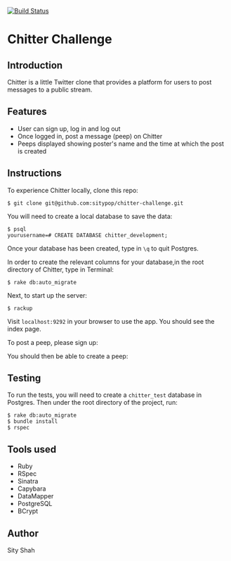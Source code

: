 [![Build Status](https://travis-ci.org/makersacademy/chitter-challenge.svg?branch=master)](https://travis-ci.org/makersacademy/chitter-challenge)

Chitter Challenge
=================


Introduction
------------
Chitter is a little Twitter clone that provides a platform for users to post messages to a public stream.


Features
-------
* User can sign up, log in and log out
* Once logged in, post a message (peep) on Chitter
* Peeps displayed showing poster's name and the time at which the post is created

Instructions
------------------
To experience Chitter locally, clone this repo:
```
$ git clone git@github.com:sitypop/chitter-challenge.git
```
You will need to create a local database to save the data:
```
$ psql
yourusername=# CREATE DATABASE chitter_development;
```
Once your database has been created, type in `\q` to quit Postgres.

In order to create the relevant columns for your database,in the root directory of Chitter, type in Terminal:

```
$ rake db:auto_migrate
```

Next, to start up the server:

```
$ rackup
```

Visit `localhost:9292` in your browser to use the app. You should see the index page.

To post a peep, please sign up:


You should then be able to create a peep:


Testing
-------
To run the tests, you will need to create a `chitter_test` database in Postgres. Then under the root directory of the project, run:

```
$ rake db:auto_migrate
$ bundle install
$ rspec
```

Tools used
-----------
* Ruby
* RSpec
* Sinatra
* Capybara
* DataMapper
* PostgreSQL
* BCrypt

Author
----------------------
Sity Shah
